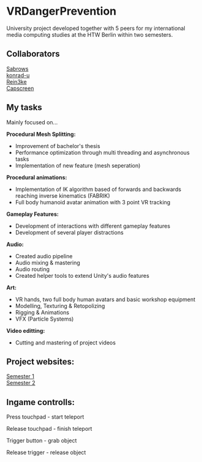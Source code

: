 <h1>VRDangerPrevention</h1>

University project developed together with 5 peers for my international media computing studies at the HTW Berlin within two semesters.

<h2>Collaborators</h2>
<div class="photos">
<a href="https://github.com/Sabrows"> 
  Sabrows
</a> </br>
<div class="photos">
<a href="https://github.com/konrad-u"> 
	konrad-u
</a> </br>
<div class="photos">
<a href="https://github.com/Rein3ke"> 
  Rein3ke
</a> </br>
<div class="photos">
<a href="https://github.com/Capscreen"> 
  Capscreen
</a> </br>

<h2>My tasks</h2>
Mainly focused on... </br>

<b>Procedural Mesh Splitting:</b>
<ul>
<li>Improvement of bachelor's thesis</li>
<li>Performance optimization through multi threading and asynchronous tasks</li>
<li>Implementation of new feature (mesh seperation)</li>
</ul>

<b>Procedural animations:</b>
<ul>
<li>Implementation of IK algorithm based of forwards and backwards reaching inverse kinematics (FABRIK)</li>
<li>Full body humanoid avatar animation with 3 point VR tracking</li>
</ul>

<b>Gameplay Features:</b>
<ul>
<li>Development of interactions with different gameplay features</li>
<li>Development of several player distractions</li>
</ul>

<b>Audio:</b>
<ul>
<li>Created audio pipeline</li>
<li>Audio mixing & mastering</li>
<li>Audio routing</li>
<li>Created helper tools to extend Unity's audio features</li>
</ul>

<b>Art:</b>
<ul>
<li>VR hands, two full body human avatars and basic workshop equipment</li>
<li>Modelling, Texturing & Retopolizing</li>
<li>Rigging & Animations</li>
<li>VFX (Particle Systems)</li>
</ul>

<b>Video editting:</b>
<ul>
<li>Cutting and mastering of project videos</li>
</ul>

<h2>Project websites:</h2>
<a href="https://showtime.f4.htw-berlin.de/ws20/master/m4-gefahr-erkannt-gefahr-gebannt/">Semester 1</a> </br>
<a href="https://showtime.f4.htw-berlin.de/ss21/master/m7-gefahr-erkannt-gefahr-gebannt-teil-2/">Semester 2</a>

<h2>Ingame controlls:</h2>

Press touchpad - start teleport

Release touchpad - finish teleport

Trigger button - grab object

Release trigger - release object
